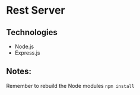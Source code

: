 # Rest Server

## Technologies

-   Node.js
-   Express.js

## Notes:

Remember to rebuild the Node modules `npm install`
